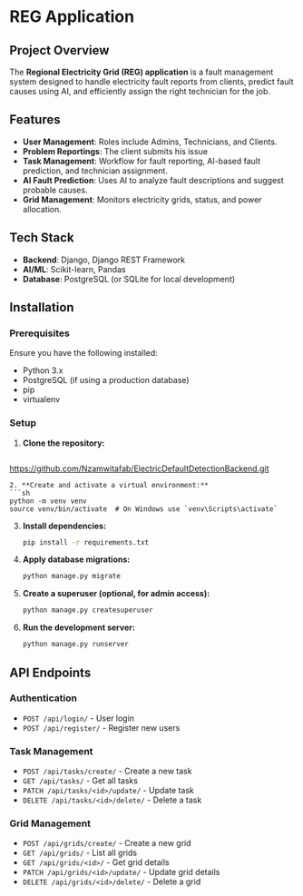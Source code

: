 # REG Application

## Project Overview
The **Regional Electricity Grid (REG) application** is a fault management system designed to handle electricity fault reports from clients, predict fault causes using AI, and efficiently assign the right technician for the job.

## Features
- **User Management**: Roles include Admins, Technicians, and Clients.
- **Problem Reportings**: The client submits his issue
- **Task Management**: Workflow for fault reporting, AI-based fault prediction, and technician assignment.
- **AI Fault Prediction**: Uses AI to analyze fault descriptions and suggest probable causes.
- **Grid Management**: Monitors electricity grids, status, and power allocation.

## Tech Stack
- **Backend**: Django, Django REST Framework
- **AI/ML**: Scikit-learn, Pandas
- **Database**: PostgreSQL (or SQLite for local development)

## Installation
### Prerequisites
Ensure you have the following installed:
- Python 3.x
- PostgreSQL (if using a production database)
- pip
- virtualenv

### Setup
1. **Clone the repository:**
   ```sh
 https://github.com/Nzamwitafab/ElectricDefaultDetectionBackend.git
  
   ```
2. **Create and activate a virtual environment:**
   ```sh
   python -m venv venv
   source venv/bin/activate  # On Windows use `venv\Scripts\activate`
   ```
3. **Install dependencies:**
   ```sh
   pip install -r requirements.txt
   ```
4. **Apply database migrations:**
   ```sh
   python manage.py migrate
   ```
5. **Create a superuser (optional, for admin access):**
   ```sh
   python manage.py createsuperuser
   ```
6. **Run the development server:**
   ```sh
   python manage.py runserver
   ```

## API Endpoints
### Authentication
- `POST /api/login/` - User login
- `POST /api/register/` - Register new users

### Task Management
- `POST /api/tasks/create/` - Create a new task
- `GET /api/tasks/` - Get all tasks
- `PATCH /api/tasks/<id>/update/` - Update task
- `DELETE /api/tasks/<id>/delete/` - Delete a task

### Grid Management
- `POST /api/grids/create/` - Create a new grid
- `GET /api/grids/` - List all grids
- `GET /api/grids/<id>/` - Get grid details
- `PATCH /api/grids/<id>/update/` - Update grid details
- `DELETE /api/grids/<id>/delete/` - Delete a grid


